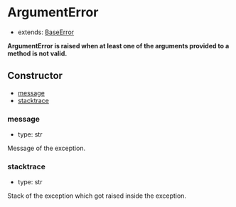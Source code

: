 # ArgumentError

- extends: [BaseError](./doc/api/python/exceptions/baseerror.md)

**ArgumentError is raised when at least one of the arguments provided to a method is not valid.**

## Constructor<!-- {docsify-ignore} -->
- [message](#message)
- [stacktrace](#stacktrace)


### message
- type: str

Message of the exception.


### stacktrace
- type: str

Stack of the exception which got raised inside the exception.